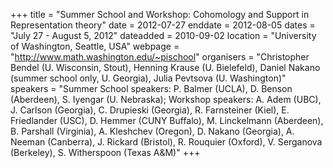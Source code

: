 +++
title = "Summer School and Workshop: Cohomology and Support in Representation theory"
date = 2012-07-27
enddate = 2012-08-05
dates = "July 27 - August 5, 2012"
dateadded = 2010-09-02
location = "University of Washington, Seattle, USA"
webpage = "http://www.math.washington.edu/~pischool"
organisers = "Christopher Bendel (U. Wisconsin, Stout), Henning Krause (U. Bielefeld), Daniel Nakano (summer school only, U. Georgia), Julia Pevtsova (U. Washington)"
speakers = "Summer School speakers: P. Balmer (UCLA), D. Benson (Aberdeen), S. Iyengar (U. Nebraska); Workshop speakers: A. Adem (UBC), J. Carlson (Georgia), C. Drupieski (Georgia), R. Farnsteiner (Kiel), E. Friedlander (USC), D. Hemmer (CUNY Buffalo), M. Linckelmann (Aberdeen), B. Parshall (Virginia), A. Kleshchev (Oregon), D. Nakano (Georgia), A. Neeman (Canberra), J. Rickard (Bristol), R. Rouquier (Oxford), V. Serganova (Berkeley), S. Witherspoon (Texas A&M)"
+++
